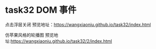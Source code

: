 # task32  DOM 事件
点击浮层关闭 预览地址：https://wangxiaoniu.github.io/task32/index.html

仿苹果风格的轮播图 预览地址:https://wangxiaoniu.github.io/task32/2/index.html
